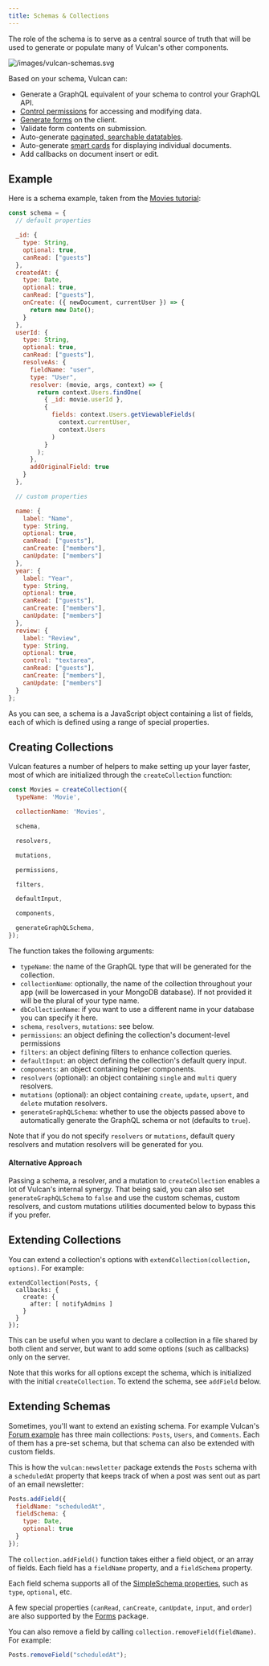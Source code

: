 ```yaml
---
title: Schemas & Collections
---
```


The role of the schema is to serve as a central source of truth that will be used to generate or populate many of Vulcan's other components.

![/images/vulcan-schemas.svg](/images/vulcan-schemas.svg)

Based on your schema, Vulcan can:

* Generate a GraphQL equivalent of your schema to control your GraphQL API.
* [Control permissions](/groups-permissions.html) for accessing and modifying data.
* [Generate forms](/forms.html) on the client.
* Validate form contents on submission.
* Auto-generate [paginated, searchable datatables](/core-components.html#Datatable).
* Auto-generate [smart cards](/core-components.html#Card) for displaying individual documents.
* Add callbacks on document insert or edit.

## Example

Here is a schema example, taken from the [Movies tutorial](/example-movies.html):

```js
const schema = {
  // default properties

  _id: {
    type: String,
    optional: true,
    canRead: ["guests"]
  },
  createdAt: {
    type: Date,
    optional: true,
    canRead: ["guests"],
    onCreate: ({ newDocument, currentUser }) => {
      return new Date();
    }
  },
  userId: {
    type: String,
    optional: true,
    canRead: ["guests"],
    resolveAs: {
      fieldName: "user",
      type: "User",
      resolver: (movie, args, context) => {
        return context.Users.findOne(
          { _id: movie.userId },
          {
            fields: context.Users.getViewableFields(
              context.currentUser,
              context.Users
            )
          }
        );
      },
      addOriginalField: true
    }
  },

  // custom properties

  name: {
    label: "Name",
    type: String,
    optional: true,
    canRead: ["guests"],
    canCreate: ["members"],
    canUpdate: ["members"]
  },
  year: {
    label: "Year",
    type: String,
    optional: true,
    canRead: ["guests"],
    canCreate: ["members"],
    canUpdate: ["members"]
  },
  review: {
    label: "Review",
    type: String,
    optional: true,
    control: "textarea",
    canRead: ["guests"],
    canCreate: ["members"],
    canUpdate: ["members"]
  }
};
```

As you can see, a schema is a JavaScript object containing a list of fields, each of which is defined using a range of special properties.

## Creating Collections

Vulcan features a number of helpers to make setting up your layer faster, most of which are initialized through the `createCollection` function:

```js
const Movies = createCollection({
  typeName: 'Movie',

  collectionName: 'Movies',

  schema,

  resolvers,

  mutations,

  permissions,

  filters, 

  defaultInput,

  components,

  generateGraphQLSchema, 
});
```

The function takes the following arguments:

* `typeName`: the name of the GraphQL type that will be generated for the collection.
* `collectionName`: optionally, the name of the collection throughout your app (will be lowercased in your MongoDB database). If not provided it will be the plural of your type name.
* `dbCollectionName`: if you want to use a different name in your database you can specify it here.
* `schema`, `resolvers`, `mutations`: see below.
* `permissions`: an object defining the collection's document-level permissions
* `filters`: an object defining filters to enhance collection queries.
* `defaultInput`: an object defining the collection's default query input.
* `components`: an object containing helper components.
* `resolvers` (optional): an object containing `single` and `multi` query resolvers.
* `mutations` (optional): an object containing `create`, `update`, `upsert`, and `delete` mutation resolvers.
* `generateGraphQLSchema`: whether to use the objects passed above to automatically generate the GraphQL schema or not (defaults to `true`).

Note that if you do not specify `resolvers` or `mutations`, default query resolvers and mutation resolvers will be generated for you. 

#### Alternative Approach

Passing a schema, a resolver, and a mutation to `createCollection` enables a lot of Vulcan's internal synergy. That being said, you can also set `generateGraphQLSchema` to `false` and use the custom schemas, custom resolvers, and custom mutations utilities documented below to bypass this if you prefer.

## Extending Collections

You can extend a collection's options with `extendCollection(collection, options)`. For example:

```
extendCollection(Posts, { 
  callbacks: { 
    create: {
      after: [ notifyAdmins ]
    }
  }
});
```

This can be useful when you want to declare a collection in a file shared by both client and server, but want to add some options (such as callbacks) only on the server.

Note that this works for all options except the schema, which is initialized with the initial `createCollection`. To extend the schema, see `addField` below.

## Extending Schemas

Sometimes, you'll want to extend an existing schema. For example Vulcan's [Forum example](/example-forum.html) has three main collections: `Posts`, `Users`, and `Comments`. Each of them has a pre-set schema, but that schema can also be extended with custom fields.

This is how the `vulcan:newsletter` package extends the `Posts` schema with a `scheduledAt` property that keeps track of when a post was sent out as part of an email newsletter:

```js
Posts.addField({
  fieldName: "scheduledAt",
  fieldSchema: {
    type: Date,
    optional: true
  }
});
```

The `collection.addField()` function takes either a field object, or an array of fields. Each field has a `fieldName` property, and a `fieldSchema` property.

Each field schema supports all of the [SimpleSchema properties](https://github.com/aldeed/simple-schema-js), such as `type`, `optional`, etc.

A few special properties (`canRead`, `canCreate`, `canUpdate`, `input`, and `order`) are also supported by the [Forms](forms.html) package.

You can also remove a field by calling `collection.removeField(fieldName)`. For example:

```js
Posts.removeField("scheduledAt");
```
